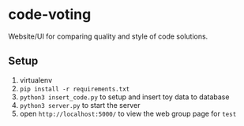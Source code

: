 # code-voting
Website/UI for comparing quality and style of code solutions.

## Setup

1. virtualenv
2. ``pip install -r requirements.txt``
3. ``python3 insert_code.py`` to setup and insert toy data to database
4. ``python3 server.py`` to start the server
5. open ``http://localhost:5000/`` to view the web group page for ``test``
